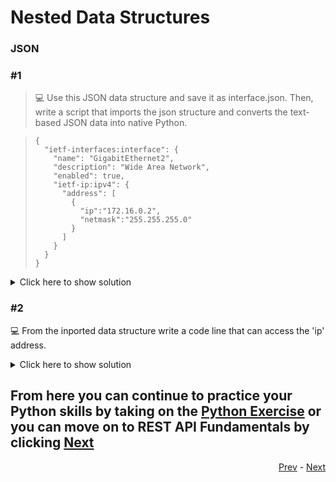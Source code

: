 # Nested Data Structures

### JSON

### #1

> 💻 Use this JSON data structure and save it as interface.json. Then, write a script that imports the json structure and converts the text-based JSON data into native Python.

> ```python3
> {
>   "ietf-interfaces:interface": {
>     "name": "GigabitEthernet2",
>     "description": "Wide Area Network",
>     "enabled": true,
>     "ietf-ip:ipv4": {
>       "address": [
>         {
>           "ip":"172.16.0.2",
>           "netmask":"255.255.255.0"
>         }
>       ]
>     }
>   }
> }
>
> ```

<details>
  <summary>Click here to show solution</summary>

```python3
import json

file = open('interface.json')

# convert json file to Python dict
data = json.load(file)
print(data)

```

</details>

### #2

💻 From the inported data structure write a code line that can access the 'ip' address.

<details>
  <summary>Click here to show solution</summary>

```python3
import json

file = open('interface.json')

data = json.load(file)
print(data)


ip_address = data["ietf-interfaces:interface"]["ietf-ip:ipv4"]["address"][0]["ip"]
print(ip_address)

```

</details>

## From here you can continue to practice your Python skills by taking on the [Python Exercise](python_three_exercise/Readme.md) or you can move on to REST API Fundamentals by clicking [Next](rest_fundamentals/Readme.md)

<div align="right">

   [Prev](python_two_tasks.md) - [Next](rest_fundamentals/Readme.md)

</div>
